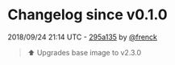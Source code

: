# Changelog since v0.1.0

2018/09/24 21:14 UTC - [295a135](https://github.com/hassio-addons/addon-sqlite-web/commit/295a13506497d08e19fbdc7883d9ffa1bc4ef47f) by [@frenck](https://github.com/frenck)
> :arrow_up: Upgrades base image to v2.3.0 

